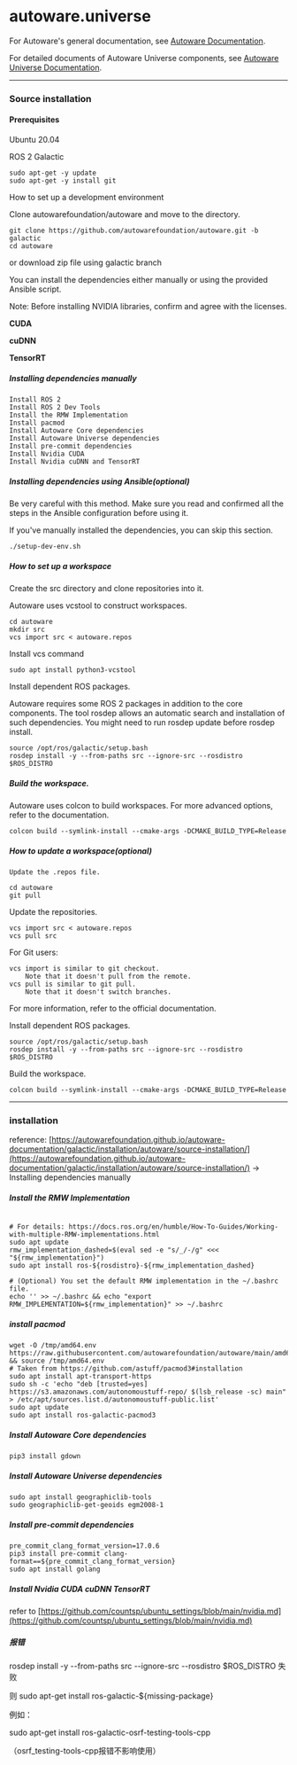 # autoware.universe

For Autoware's general documentation, see [Autoware Documentation](https://autowarefoundation.github.io/autoware-documentation/).

For detailed documents of Autoware Universe components, see [Autoware Universe Documentation](https://autowarefoundation.github.io/autoware.universe/).

---
### Source installation

#### Prerequisites
Ubuntu 20.04

ROS 2 Galactic
   
```
sudo apt-get -y update
sudo apt-get -y install git
```

How to set up a development environment

Clone autowarefoundation/autoware and move to the directory.

```
git clone https://github.com/autowarefoundation/autoware.git -b galactic
cd autoware
```
or download zip file using galactic branch 

You can install the dependencies either manually or using the provided Ansible script.

Note: Before installing NVIDIA libraries, confirm and agree with the licenses.

**CUDA**

**cuDNN**
    
**TensorRT**

##### Installing dependencies manually

    Install ROS 2
    Install ROS 2 Dev Tools
    Install the RMW Implementation
    Install pacmod
    Install Autoware Core dependencies
    Install Autoware Universe dependencies
    Install pre-commit dependencies
    Install Nvidia CUDA
    Install Nvidia cuDNN and TensorRT

##### Installing dependencies using Ansible(optional)

Be very careful with this method. Make sure you read and confirmed all the steps in the Ansible configuration before using it.

If you've manually installed the dependencies, you can skip this section.

```
./setup-dev-env.sh
```


##### How to set up a workspace

Create the src directory and clone repositories into it.

Autoware uses vcstool to construct workspaces.

```
cd autoware
mkdir src
vcs import src < autoware.repos
```


Install vcs command
```
sudo apt install python3-vcstool
```

Install dependent ROS packages.

Autoware requires some ROS 2 packages in addition to the core components. The tool rosdep allows an automatic search and installation of such dependencies. You might need to run rosdep update before rosdep install.
```
source /opt/ros/galactic/setup.bash
rosdep install -y --from-paths src --ignore-src --rosdistro $ROS_DISTRO
```
##### Build the workspace.

Autoware uses colcon to build workspaces. For more advanced options, refer to the documentation.
```
colcon build --symlink-install --cmake-args -DCMAKE_BUILD_TYPE=Release
```
    

##### How to update a workspace(optional)

    Update the .repos file.
```
cd autoware
git pull
```
Update the repositories.
```
vcs import src < autoware.repos
vcs pull src
```
For Git users:

    vcs import is similar to git checkout.
        Note that it doesn't pull from the remote.
    vcs pull is similar to git pull.
        Note that it doesn't switch branches.

For more information, refer to the official documentation.

Install dependent ROS packages.

```
source /opt/ros/galactic/setup.bash
rosdep install -y --from-paths src --ignore-src --rosdistro $ROS_DISTRO
```

Build the workspace.
```
colcon build --symlink-install --cmake-args -DCMAKE_BUILD_TYPE=Release
```

---

### installation
reference: [https://autowarefoundation.github.io/autoware-documentation/galactic/installation/autoware/source-installation/](https://autowarefoundation.github.io/autoware-documentation/galactic/installation/autoware/source-installation/)
-> Installing dependencies manually

##### Install the RMW Implementation
```wget -O /tmp/amd64.env https://raw.githubusercontent.com/autowarefoundation/autoware/main/amd64.env && source /tmp/amd64.env

# For details: https://docs.ros.org/en/humble/How-To-Guides/Working-with-multiple-RMW-implementations.html
sudo apt update
rmw_implementation_dashed=$(eval sed -e "s/_/-/g" <<< "${rmw_implementation}")
sudo apt install ros-${rosdistro}-${rmw_implementation_dashed}

# (Optional) You set the default RMW implementation in the ~/.bashrc file.
echo '' >> ~/.bashrc && echo "export RMW_IMPLEMENTATION=${rmw_implementation}" >> ~/.bashrc
```
##### install pacmod
```
wget -O /tmp/amd64.env https://raw.githubusercontent.com/autowarefoundation/autoware/main/amd64.env && source /tmp/amd64.env
# Taken from https://github.com/astuff/pacmod3#installation
sudo apt install apt-transport-https
sudo sh -c 'echo "deb [trusted=yes] https://s3.amazonaws.com/autonomoustuff-repo/ $(lsb_release -sc) main" > /etc/apt/sources.list.d/autonomoustuff-public.list'
sudo apt update
sudo apt install ros-galactic-pacmod3
```
##### Install Autoware Core dependencies
```
pip3 install gdown
```
##### Install Autoware Universe dependencies
```
sudo apt install geographiclib-tools
sudo geographiclib-get-geoids egm2008-1
```
##### Install pre-commit dependencies
```
pre_commit_clang_format_version=17.0.6
pip3 install pre-commit clang-format==${pre_commit_clang_format_version}
sudo apt install golang
```
##### Install Nvidia CUDA cuDNN TensorRT
refer to [https://github.com/countsp/ubuntu_settings/blob/main/nvidia.md](https://github.com/countsp/ubuntu_settings/blob/main/nvidia.md)

##### 报错
rosdep install -y --from-paths src --ignore-src --rosdistro $ROS_DISTRO 失败

则 sudo apt-get install ros-galactic-${missing-package}

例如：

sudo apt-get install ros-galactic-osrf-testing-tools-cpp

（osrf_testing-tools-cpp报错不影响使用）

